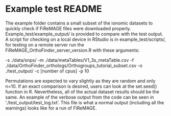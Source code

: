 # Example test README

The example folder contains a small subset of the ionomic datasets to quickly check if FiReMAGE files were downloaded properly. Example_test/example_output/ is provided to compare with the test output. A script for checking on a local device in RStudio is in example_test/scripts/, for testing on a remote server run the FiReMAGE_OrthoFinder_server_version.R with these arguments:

  -s ./data/snps/ 
  -m ./data/metaTables/V1_3s_metaTable.csv 
  -f ./data/OrthoFinder_orthologs/Orthogroups_tutorial_subset.csv 
  -o ./test_output/ 
  -c [number of cpus] 
  -p 10
  
Permutations are expected to vary slightly as they are random and only n=10. If an exact comparison is desired, users can look at the set.seed() function in R. Nevertheless, all of the actual dataset results should be the same. An example of the verbose output from the code can be seen in ‘./test_output/test_log.txt’. This file is what a normal output (including all the warnings) looks like for a run of FiReMAGE.
